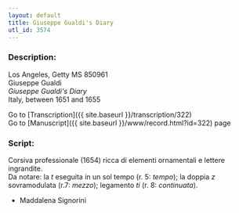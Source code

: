 ```yaml
---
layout: default
title: Giuseppe Gualdi's Diary
utl_id: 3574
---
```


###  Description:

Los Angeles, Getty MS 850961<br>
Giuseppe Gualdi<br>
_Giuseppe Gualdi's Diary_<br>
Italy, between 1651 and 1655

Go to [Transcription]({{ site.baseurl }}/transcription/322)<br>
Go to [Manuscript]({{ site.baseurl }}/www/record.html?id=322) page 

###  Script:

Corsiva professionale (1654) ricca di elementi ornamentali e lettere ingrandite.<br>
Da notare: la _t_ eseguita in un sol tempo (r. 5: _tempo_); la doppia _z_ sovramodulata (r.7: _mezzo_); legamento _ti_ (r. 8: _continuata_).<br>
- Maddalena Signorini

